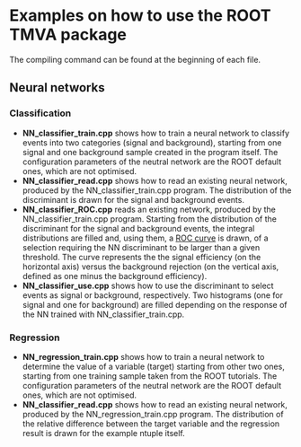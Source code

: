 # Examples on how to use the ROOT TMVA package

The compiling command can be found at the beginning of each file.

## Neural networks

### Classification

  * **NN_classifier_train.cpp** 
    shows how to train a neural network to classify events into two categories 
    (signal and background), 
    starting from one signal and one background sample created in the program itself.
    The configuration parameters of the neutral network are the ROOT default ones,
    which are not optimised.
  * **NN_classifier_read.cpp** shows how to read an existing neural network, 
    produced by the NN_classifier_train.cpp program.
    The distribution of the discriminant is drawn for the signal and background events.
  * **NN_classifier_ROC.cpp** reads an existing network, 
    produced by the NN_classifier_train.cpp program.
    Starting from the distribution of the discriminant for the signal and background events,
    the integral distributions are filled and, using them,
    a [ROC curve](https://en.wikipedia.org/wiki/Receiver_operating_characteristic) is drawn,
    of a selection requiring the NN discriminant to be larger than a given threshold.
    The curve represents the the signal efficiency (on the horizontal axis)
    versus the background rejection (on the vertical axis, defined as one minus the background efficiency).
  * **NN_classifier_use.cpp** shows how to use the discriminant to select events as signal
    or background, respectively. Two histograms 
    (one for signal and one for background) are filled depending on the response of the NN
    trained with NN_classifier_train.cpp.
    
### Regression

  * **NN_regression_train.cpp** 
    shows how to train a neural network to determine the value of a variable (target)
    starting from other two ones,
    starting from one training sample taken from the ROOT tutorials.
    The configuration parameters of the neutral network are the ROOT default ones,
    which are not optimised.
  * **NN_classifier_read.cpp** shows how to read an existing neural network, 
    produced by the NN_regression_train.cpp program.
    The distribution of the relative difference between the target variable
    and the regression result is drawn for the example ntuple itself.

    
